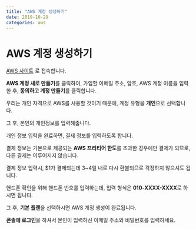 ```yaml
---
title: "AWS 계정 생성하기"
date: 2019-10-29
categories: aws
---
```


# AWS 계정 생성하기

[AWS 사이트](https://aws.amazon.com/ko/) 로 접속합니다.

**AWS 계정 새로 만들기**를 클릭하여, 가입할 이메일 주소, 암호, AWS 계정 이름을 입력한 후, **동의하고 계정 만들기**를 클릭합니다. 

우리는 개인 자격으로 AWS를 사용할 것이기 때문에, 계정 유형을 **개인**으로 선택합니다.

그 후, 본인의 개인정보를 입력해줍니다.

개인 정보 입력을 완료하면, 결제 정보를 입력하도록 합니다.

결제 정보는 기본으로 제공되는 **AWS 프리티어 한도**를 초과한 경우에만 결제가 되므로, 다른 결제는 이루어지지 않습니다.

결제 정보 입력시, $1가 결제되는데 3~4일 내로 다시 환불되므로 걱정하지 않으셔도 됩니다.

핸드폰 확인을 위해 핸드폰 번호를 입력하는데, 입력 형식은 **010-XXXX-XXXX**로 하시면 됩니다.

그 후, **기본 플랜**을 선택하시면 AWS 계정 생성이 완료됩니다.

**콘솔에 로그인**을 하셔서 본인이 입력하신 이메일 주소와 비밀번호를 입력하세요.
